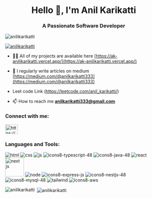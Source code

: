 <h1 align="center">Hello 👋, I'm Anil Karikatti</h1>
<h3 align="center">A Passionate Software Developer</h3>

<p align="left"> <img src="https://komarev.com/ghpvc/?username=anilikarikatti&label=Profile%20views&color=0e75b6&style=flat" alt="anilikarikatti" /> </p>

<p align="left"> <a href="https://github.com/ryo-ma/github-profile-trophy"><img src="https://github-profile-trophy.vercel.app/?username=anilikarikatti" alt="anilikarikatti" /></a> </p>

- 👨‍💻 All of my projects are available here [https://ak-anilikarikatti.vercel.app/](https://ak-anilikarikatti.vercel.app/)

- 📝 I regularly write articles on medium [https://medium.com/@anilkarikatti333](https://medium.com/@anilkarikatti333)

- Leet code Link (https://leetcode.com/anil_karikatti/)

- 📫 How to reach me **anilkarikatti333@gmail.com**

<h3 align="left">Connect with me:</h3>
<p align="left">
<a href="https://www.linkedin.com/in/anilkarikatti333/" target="blank"><img align="center" src="https://raw.githubusercontent.com/rahuldkjain/github-profile-readme-generator/master/src/images/icons/Social/linked-in-alt.svg" alt="https://www.linkedin.com/in/anil-karikatti-6619aa210/" height="30" width="40" /></a>
</p>

<h3 align="left">Languages and Tools:</h3>

![html](https://github.com/anilikarikatti/anilikarikatti/assets/48754895/58469646-a2d4-49e4-a790-5cfbbcef2a10)
![css](https://github.com/anilikarikatti/anilikarikatti/assets/48754895/39c40f10-af00-40fd-9053-4292e1fbedbd)
![js](https://github.com/anilikarikatti/anilikarikatti/assets/48754895/3792ef50-b5a7-48bb-b60c-9d4f2c9ac4bf)
![icons8-typescript-48](https://github.com/user-attachments/assets/c2eeac26-bca4-4580-82cc-5729275d98a2)
![icons8-java-48](https://github.com/user-attachments/assets/2d24be44-3c82-49cd-aaa0-74e37f1301de)
![react](https://github.com/anilikarikatti/anilikarikatti/assets/48754895/9cbfcd52-6174-433d-ae33-6918a8d99613)
<img src="https://github.com/user-attachments/assets/f2eeff69-8cce-4fd4-9cde-9b302e9a905b" height="60px" alt="next js">
![node](https://github.com/anilikarikatti/anilikarikatti/assets/48754895/b0bcae95-4973-44a4-ab42-7b41762364a5)
![icons8-express-js](https://github.com/user-attachments/assets/057597d8-3221-4626-befd-b575ce54a320)
![icons8-nestjs-48](https://github.com/user-attachments/assets/a21cdbbe-d065-4511-848c-d6842256609e)
![icons8-mysql-48](https://github.com/user-attachments/assets/892fbfb2-f5c6-4797-b63f-6b9d83cb4330)
![tailwind](https://github.com/anilikarikatti/anilikarikatti/assets/48754895/3d249f9f-af37-40b4-a91d-171bf460aafa)
![icons8-aws](https://github.com/user-attachments/assets/433818cb-f812-4484-9060-dcc645fbb7fd)



<p><img align="left" src="https://github-readme-stats.vercel.app/api/top-langs?username=anilikarikatti&show_icons=true&locale=en&layout=compact&theme=dark" alt="anilikarikatti"  /></p>

<p>&nbsp;<img align="center" src="https://github-readme-stats.vercel.app/api?username=anilikarikatti&show_icons=true&locale=en&theme=dark" alt="anilikarikatti" /></p>

